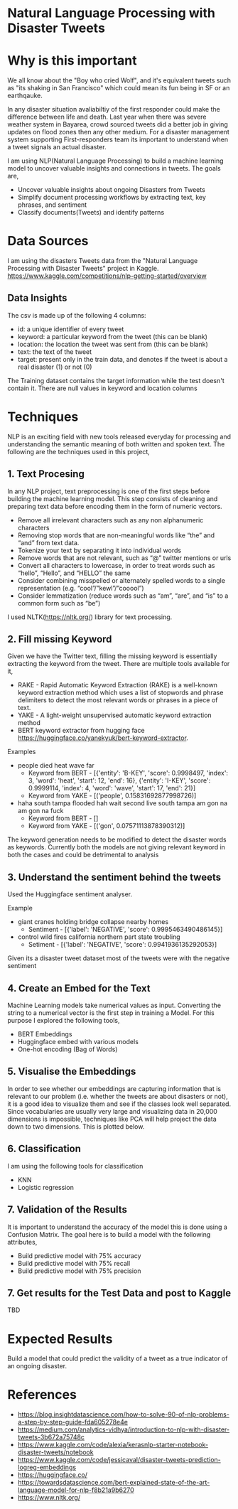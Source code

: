 # Natural Language Processing with Disaster Tweets

# Why is this important 

We all know about the "Boy who cried Wolf", and it's equivalent tweets such as "its shaking in San Francisco" which could mean its fun being in SF or an earthqauke.

In any disaster situation avaliabiltiy of the first responder could make the difference between life and death. Last year when there was severe weather system in Bayarea, crowd sourced tweets did a better job in giving updates on flood zones then any other medium. For a disaster management system supporting First-responders team its important to understand when a tweet signals an actual disaster.

I am using NLP(Natural Language Processing) to build a machine learning model to uncover valuable insights and connections in tweets. The goals are, 
- Uncover valuable insights about ongoing Disasters from Tweets 
- Simplify document processing workflows by extracting text, key phrases, and sentiment
- Classify documents(Tweets) and identify patterns

# Data Sources

I am using the disasters Tweets data from the "Natural Language Processing with Disaster Tweets" project in Kaggle. 
https://www.kaggle.com/competitions/nlp-getting-started/overview 

## Data Insights 

The csv is made up of the following 4 columns:
- id: a unique identifier of every tweet
- keyword: a particular keyword from the tweet (this can be blank)
- location: the location the tweet was sent from (this can be blank)
- text: the text of the tweet
- target: present only in the train data, and denotes if the tweet is about a real disaster (1) or not (0)

The Training dataset contains the target information while the test doesn't contain it. There are null values in keyword and location columns 

# Techniques

NLP is an exciting field with new tools released everyday for processing and understanding the semantic meaning of both written and spoken text. The following are the techniques used in this project,

## 1. Text Procesing 
In any NLP project, text preprocessing is one of the first steps before building the machine learning model. This step consists of cleaning and preparing text data before encoding them in the form of numeric vectors.

- Remove all irrelevant characters such as any non alphanumeric characters
- Removing stop words that are non-meaningful words like “the” and “and” from text data.
- Tokenize your text by separating it into individual words
- Remove words that are not relevant, such as “@” twitter mentions or urls
- Convert all characters to lowercase, in order to treat words such as “hello”, “Hello”, and “HELLO” the same
- Consider combining misspelled or alternately spelled words to a single representation (e.g. “cool”/”kewl”/”cooool”)
- Consider lemmatization (reduce words such as “am”, “are”, and “is” to a common form such as “be”)

I used NLTK(https://nltk.org/) library for text processing. 

## 2. Fill missing Keyword 

Given we have the Twitter text, filling the missing keyword is essentially extracting the keyword from the tweet. There are multiple tools available for it, 

- RAKE - Rapid Automatic Keyword Extraction (RAKE) is a well-known keyword extraction method which uses a list of stopwords and phrase delimiters to detect the most relevant words or phrases in a piece of text.
- YAKE - A light-weight unsupervised automatic keyword extraction method 
- BERT keyword extractor from hugging face https://huggingface.co/yanekyuk/bert-keyword-extractor.

Examples
- people died heat wave far
    - Keyword from BERT - [{'entity': 'B-KEY', 'score': 0.9998497, 'index': 3, 'word': 'heat', 'start': 12, 'end': 16}, {'entity': 'I-KEY', 'score': 0.9999114, 'index': 4, 'word': 'wave', 'start': 17, 'end': 21}]
    - Keyword from YAKE - [('people', 0.15831692877998726)]
- haha south tampa flooded hah wait second live south tampa am gon na am gon na fuck
    - Keyword from BERT - []
    - Keyword from YAKE - [('gon', 0.07571113878390312)]

The keyword generation needs to be modified to detect the disaster words as keywords. Currently both the models are not giving relevant keyword in both the cases and could be detrimental to analysis

## 3. Understand the sentiment behind the tweets 

Used the Huggingface sentiment analyser.

Example 
- giant cranes holding bridge collapse nearby homes
    - Sentiment - [{'label': 'NEGATIVE', 'score': 0.9995463490486145}]
- control wild fires california northern part state troubling
    - Setiment - [{'label': 'NEGATIVE', 'score': 0.9941936135292053}]

Given its a disaster tweet dataset most of the tweets were with the negative sentiment 

## 4. Create an Embed for the Text 
Machine Learning models take numerical values as input. Converting the string to a numerical vector is the first step in training a Model. For this purpose I explored the following tools,
- BERT Embeddings 
- Huggingface embed with various models 
- One-hot encoding (Bag of Words)

## 5. Visualise the Embeddings 
In order to see whether our embeddings are capturing information that is relevant to our problem (i.e. whether the tweets are about disasters or not), it is a good idea to visualize them and see if the classes look well separated. Since vocabularies are usually very large and visualizing data in 20,000 dimensions is impossible, techniques like PCA will help project the data down to two dimensions. This is plotted below.

## 6. Classification 
I am using the following tools for classification 
- KNN 
- Logistic regression 

## 7. Validation of the Results 
It is important to understand the accuracy of the model this is done using a Confusion Matrix. The goal here is to build a model with the following attributes, 

- Build predictive model with 75% accuracy
- Build predictive model with 75% recall
- Build predictive model with 75% precision

## 7. Get results for the Test Data and post to Kaggle 
TBD

# Expected Results

Build a model that could predict the validity of a tweet as a true indicator of an ongoing disaster. 

# References 
- https://blog.insightdatascience.com/how-to-solve-90-of-nlp-problems-a-step-by-step-guide-fda605278e4e 
- https://medium.com/analytics-vidhya/introduction-to-nlp-with-disaster-tweets-3b672a75748c
- https://www.kaggle.com/code/alexia/kerasnlp-starter-notebook-disaster-tweets/notebook
- https://www.kaggle.com/code/jessicaval/disaster-tweets-prediction-logreg-embeddings
- https://huggingface.co/
- https://towardsdatascience.com/bert-explained-state-of-the-art-language-model-for-nlp-f8b21a9b6270
- https://www.nltk.org/
